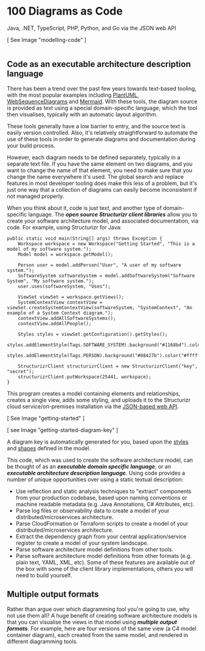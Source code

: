 # 100 Diagrams as Code

Java, .NET, TypeScript, PHP, Python, and Go via the JSON web API

[ See Image "modelling-code" ]

```

```

## Code as an executable architecture description language

There has been a trend over the past few years towards text-based tooling, with the most popular examples including [PlantUML](http://plantuml.com/), [WebSequenceDiagrams](https://www.websequencediagrams.com/) and [Mermaid](https://mermaid-js.github.io/mermaid/). With these tools, the diagram source is provided as text using a special domain-specific language, which the tool then visualises, typically with an automatic layout algorithm.

These tools generally have a low barrier to entry, and the source text is easily version controlled. Also, it's relatively straightforward to automate the use of these tools in order to generate diagrams and documentation during your build process.

However, each diagram needs to be defined separately, typically in a separate text file. If you have the same element on two diagrams, and you want to change the name of that element, you need to make sure that you change the name everywhere it's used. The global search and replace features in most developer tooling does make this less of a problem, but it's just one way that a collection of diagrams can easily become inconsistent if not managed properly.

When you think about it, code is just text, and another type of domain-specific language. The ***open source Structurizr client libraries*** allow you to create your software architecture model, and associated documentation, via code. For example, using Structurizr for Java:

```
public static void main(String[] args) throws Exception {
    Workspace workspace = new Workspace("Getting Started", "This is a model of my software system.");
    Model model = workspace.getModel();

    Person user = model.addPerson("User", "A user of my software system.");
    SoftwareSystem softwareSystem = model.addSoftwareSystem("Software System", "My software system.");
    user.uses(softwareSystem, "Uses");

    ViewSet viewSet = workspace.getViews();
    SystemContextView contextView = viewSet.createSystemContextView(softwareSystem, "SystemContext", "An example of a System Context diagram.");
    contextView.addAllSoftwareSystems();
    contextView.addAllPeople();

    Styles styles = viewSet.getConfiguration().getStyles();
    styles.addElementStyle(Tags.SOFTWARE_SYSTEM).background("#1168bd").color("#ffffff");
    styles.addElementStyle(Tags.PERSON).background("#08427b").color("#ffffff").shape(Shape.Person);

    StructurizrClient structurizrClient = new StructurizrClient("key", "secret");
    structurizrClient.putWorkspace(25441, workspace);
}
```

This program creates a model containing elements and relationships, creates a single view, adds some styling, and uploads it to the Structurizr cloud service/on-premises installation via the [JSON-based web API](https://structurizr.com/help/web-api).

[ See Image "getting-started"  ]

[ see Image "getting-started-diagram-key"  ]

A diagram key is automatically generated for you, based upon the [styles](https://structurizr.com/help/notation) and [shapes](https://structurizr.com/help/shapes) defined in the model.

This code, which was used to create the software architecture model, can be thought of as an ***executable domain specific language***, or an ***executable architecture description language***. Using code provides a number of unique opportunities over using a static textual description:

- Use reflection and static analysis techniques to "extract" components from your production codebase, based upon naming conventions or machine readable metadata (e.g. Java Annotations, C# Attributes, etc).
- Parse log files or observability data to create a model of your distributed/microservices architecture.
- Parse CloudFormation or Terraform scripts to create a model of your distributed/microservices architecture.
- Extract the dependency graph from your central application/service register to create a model of your system landscape.
- Parse software architecture model definitions from other tools.
- Parse software architecture model definitions from other formats (e.g. plain text, YAML, XML, etc).
Some of these features are available out of the box with some of the client library implementations, others you will need to build yourself.

## Multiple output formats

Rather than argue over which diagramming tool you're going to use, why not use them all? A huge benefit of creating software architecture models is that you can visualise the views in that model using ***multiple output formats***. For example, here are four versions of the same view (a C4 model container diagram), each created from the same model, and rendered in different diagramming tools.


